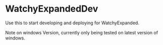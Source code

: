# WatchyExpandedDev
Use this to start developing and deploying for WatchyExpanded.

Note on windows Version, currently only being tested on latest version of windows.

